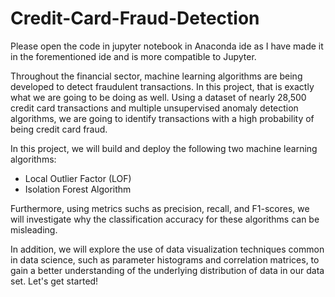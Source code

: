 # Credit-Card-Fraud-Detection

Please open the code in jupyter notebook in Anaconda ide as I have made it in the forementioned ide and is more compatible to Jupyter.

Throughout the financial sector, machine learning algorithms are being developed to detect fraudulent transactions. In this project,
that is exactly what we are going to be doing as well. Using a dataset of nearly 28,500 credit card transactions and multiple unsupervised anomaly detection algorithms, we are going to identify transactions with a high probability of being credit card fraud. 

In this project, we will build and deploy the following two machine learning algorithms:
* Local Outlier Factor (LOF)
* Isolation Forest Algorithm

Furthermore, using metrics suchs as precision, recall, and F1-scores, we will investigate why the classification accuracy for these algorithms can be misleading.

In addition, we will explore the use of data visualization techniques common in data science, such as parameter histograms and correlation matrices, to gain a better understanding of the underlying distribution of data in our data set. Let's get started!

